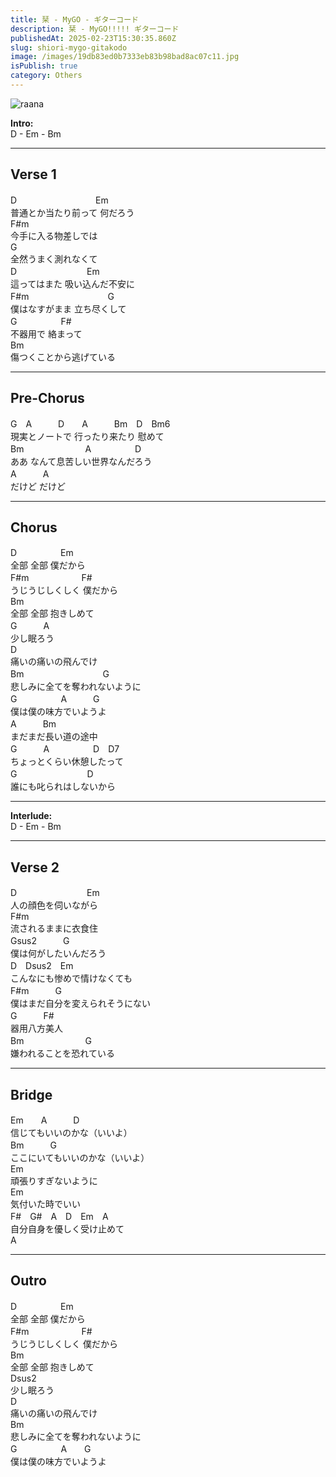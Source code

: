 ```yaml
---
title: 栞 - MyGO - ギターコード
description: 栞 - MyGO!!!!! ギターコード
publishedAt: 2025-02-23T15:30:35.860Z
slug: shiori-mygo-gitakodo
image: /images/19db83ed0b7333eb83b98bad8ac07c11.jpg
isPublish: true
category: Others
---
```

![raana](/images/19db83ed0b7333eb83b98bad8ac07c11.jpg "raana")

**Intro:**\
D - Em - Bm

- - -

## Verse 1

D　　　　　　　　　Em\
普通とか当たり前って 何だろう\
F#m\
今手に入る物差しでは\
G\
全然うまく測れなくて\
D　　　　　　　　Em\
這ってはまた 吸い込んだ不安に\
F#m　　　　　　　　　G\
僕はなすがまま 立ち尽くして\
G　　　　　F#\
不器用で 絡まって\
Bm\
傷つくことから逃げている  

- - -

## Pre-Chorus

G　A　　　D　　A　　　Bm　D　Bm6\
現実とノートで 行ったり来たり 慰めて\
Bm　　　　　　　A　　　　　D\
ああ なんて息苦しい世界なんだろう\
A　　　A\
だけど だけど  

- - -

## Chorus

D　　　　　Em\
全部 全部 僕だから\
F#m　　　　　　F#\
うじうじしくしく 僕だから\
Bm\
全部 全部 抱きしめて\
G　　　A\
少し眠ろう\
D\
痛いの痛いの飛んでけ\
Bm　　　　　　　　　G\
悲しみに全てを奪われないように\
G　　　　　A　　　G\
僕は僕の味方でいようよ\
A　　　Bm\
まだまだ長い道の途中\
G　　　A　　　　　D　D7\
ちょっとくらい休憩したって\
G　　　　　　　　D\
誰にも叱られはしないから  

- - -

**Interlude:**\
D - Em - Bm

- - -

## Verse 2

D　　　　　　　　Em\
人の顔色を伺いながら\
F#m\
流されるままに衣食住\
Gsus2　　　G\
僕は何がしたいんだろう\
D　Dsus2　Em\
こんなにも惨めで情けなくても\
F#m　　　G\
僕はまだ自分を変えられそうにない\
G　　　F#\
器用八方美人\
Bm　　　　　　　G\
嫌われることを恐れている  

- - -

## Bridge

Em　　A　　　D\
信じてもいいのかな（いいよ）\
Bm　　　G\
ここにいてもいいのかな（いいよ）\
Em\
頑張りすぎないように\
Em\
気付いた時でいい\
F#　G#　A　D　Em　A\
自分自身を優しく受け止めて\
A  

- - -

## Outro

D　　　　　Em\
全部 全部 僕だから\
F#m　　　　　　F#\
うじうじしくしく 僕だから\
Bm\
全部 全部 抱きしめて\
Dsus2\
少し眠ろう\
D\
痛いの痛いの飛んでけ\
Bm\
悲しみに全てを奪われないように\
G　　　　　A　　G\
僕は僕の味方でいようよ